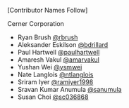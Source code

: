 [Contributor Names Follow]

Cerner Corporation

- Ryan Brush [@rbrush]
- Aleksander Eskilson [@bdrillard]
- Paul Hartwell [@paulhartwell]
- Amaresh Vakul [@amarvakul]
- Yushan Wei [@ysmwei]
- Nate Langlois [@ntlanglois]
- Sriram Iyer [@ramiyer1998]
- Sravan Kumar Anumula [@sanumula]
- Susan Choi [@sc036868]

[@rbrush]: https://github.com/rbrush
[@bdrillard]: https://github.com/bdrillard
[@paulhartwell]: https://github.com/PaulHartwell
[@amarvakul]: https://github.com/amarvakul
[@ysmwei]: https://github.com/ysmwei
[@ntlanglois]: https://github.com/ntlanglois
[@ramiyer1998]: https://github.com/ramiyer1998
[@sanumula]: https://github.com/sanumula
[@sc036868]: https://github.com/sc036868
